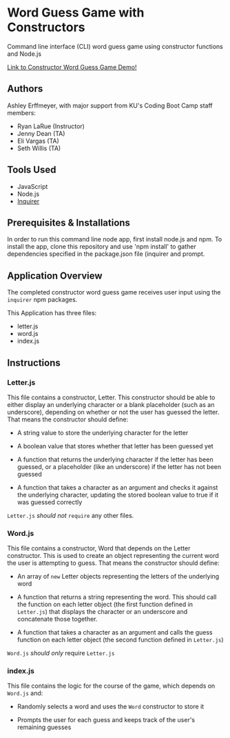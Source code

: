 # Word Guess Game with Constructors

Command line interface (CLI) word guess game using constructor functions and Node.js  

[Link to Constructor Word Guess Game Demo!](https://drive.google.com/file/d/1iQY7eqmP2IergPcwja7xSmvU6dcaHx5b/view?usp=sharing) 

## Authors
Ashley Erffmeyer, with major support from KU's Coding Boot Camp staff members:
* Ryan LaRue (Instructor)
* Jenny Dean (TA)
* Eli Vargas (TA)
* Seth Willis (TA)

## Tools Used
* JavaScript
* Node.js
* [Inquirer](https://www.npmjs.com/package/inquirer)

## Prerequisites & Installations

In order to run this command line node app, first install node.js and npm. To install the app, clone this repository and use 'npm install' to gather dependencies specified in the package.json file (inquirer and prompt. 

## Application Overview

The completed constructor word guess game receives user input using the `inquirer` npm packages.

This Application has three files:
* letter.js
* word.js
* index.js

## Instructions

### Letter.js

This file contains a constructor, Letter. This constructor should be able to either display an underlying character or a blank placeholder (such as an underscore), depending on whether or not the user has guessed the letter. That means the constructor should define:

  * A string value to store the underlying character for the letter

  * A boolean value that stores whether that letter has been guessed yet

  * A function that returns the underlying character if the letter has been guessed, or a placeholder (like an underscore) if the letter has not been guessed

  * A function that takes a character as an argument and checks it against the underlying character, updating the stored boolean value to true if it was guessed correctly

 `Letter.js` *should not* `require` any other files.

### Word.js

This file contains a constructor, Word that depends on the Letter constructor. This is used to create an object representing the current word the user is attempting to guess. That means the constructor should define:

  * An array of `new` Letter objects representing the letters of the underlying word

  * A function that returns a string representing the word. This should call the function on each letter object (the first function defined in `Letter.js`) that displays the character or an underscore and concatenate those together.

  * A function that takes a character as an argument and calls the guess function on each letter object (the second function defined in `Letter.js`)

`Word.js` *should only* require `Letter.js`


### index.js

This file contains the logic for the course of the game, which depends on `Word.js` and:

  * Randomly selects a word and uses the `Word` constructor to store it

  * Prompts the user for each guess and keeps track of the user's remaining guesses